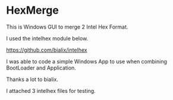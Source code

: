 # HexMerge
This is Windows GUI to merge 2 Intel Hex Format.


I used the intelhex module below.

https://github.com/bialix/intelhex

I was able to code a simple Windows App to use when combining BootLoader and Application.

Thanks a lot to bialix.


I attached 3 intelhex files for testing.
